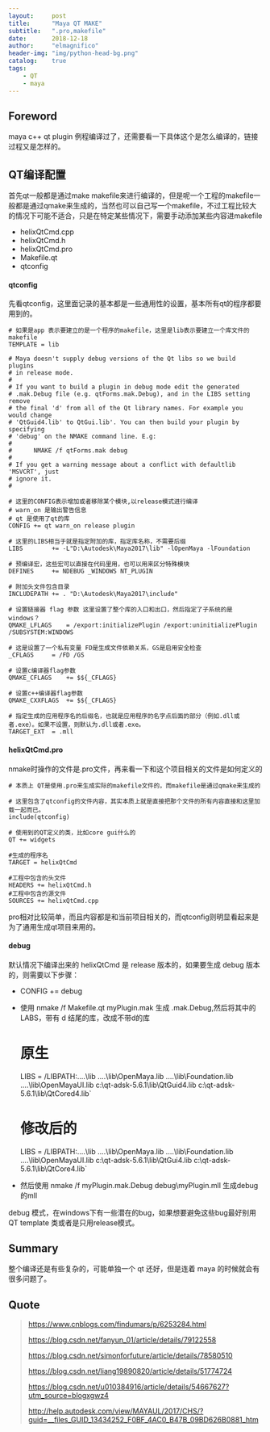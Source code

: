 ```yaml
---
layout:     post
title:      "Maya QT MAKE"
subtitle:   ".pro,makefile"
date:       2018-12-18
author:     "elmagnifico"
header-img: "img/python-head-bg.png"
catalog:    true
tags:
    - QT
    - maya
---
```


## Foreword

maya c++ qt plugin 例程编译过了，还需要看一下具体这个是怎么编译的，链接过程又是怎样的。

## QT编译配置

首先qt一般都是通过make makefile来进行编译的，但是呢一个工程的makefile一般都是通过qmake来生成的，当然也可以自己写一个makefile，不过工程比较大的情况下可能不适合，只是在特定某些情况下，需要手动添加某些内容进makefile

- helixQtCmd.cpp
- helixQtCmd.h
- helixQtCmd.pro
- Makefile.qt
- qtconfig

#### qtconfig

先看qtconfig，这里面记录的基本都是一些通用性的设置，基本所有qt的程序都要用到的。


    # 如果是app 表示要建立的是一个程序的makefile，这里是lib表示要建立一个库文件的makefile
    TEMPLATE = lib

    # Maya doesn't supply debug versions of the Qt libs so we build plugins
    # in release mode.
    #
    # If you want to build a plugin in debug mode edit the generated
    # .mak.Debug file (e.g. qtForms.mak.Debug), and in the LIBS setting remove
    # the final 'd' from all of the Qt library names. For example you would change
    # 'QtGuid4.lib' to QtGui.lib'. You can then build your plugin by specifying
    # 'debug' on the NMAKE command line. E.g:
    #
    #      NMAKE /f qtForms.mak debug
    #
    # If you get a warning message about a conflict with defaultlib 'MSVCRT', just
    # ignore it.
    #

    # 这里的CONFIG表示增加或者移除某个模块,以release模式进行编译
    # warn_on 是输出警告信息
    # qt 是使用了qt的库
    CONFIG += qt warn_on release plugin

    # 这里的LIBS相当于就是指定附加的库，指定库名称，不需要后缀
    LIBS		+= -L"D:\Autodesk\Maya2017\lib" -lOpenMaya -lFoundation

    # 预编译宏，这些宏可以直接在代码里用，也可以用来区分特殊模块
    DEFINES		+= NDEBUG _WINDOWS NT_PLUGIN

    # 附加头文件包含目录
    INCLUDEPATH	+= . "D:\Autodesk\Maya2017\include"

    # 设置链接器 flag 参数 这里设置了整个库的入口和出口，然后指定了子系统的是windows？
    QMAKE_LFLAGS	= /export:initializePlugin /export:uninitializePlugin /SUBSYSTEM:WINDOWS

    # 这是设置了一个私有变量 FD是生成文件依赖关系，GS是启用安全检查
    _CFLAGS		= /FD /GS

    # 设置c编译器flag参数
    QMAKE_CFLAGS	+= $${_CFLAGS}

    # 设置c++编译器flag参数
    QMAKE_CXXFLAGS	+= $${_CFLAGS}

    # 指定生成的应用程序名的后缀名，也就是应用程序的名字点后面的部分（例如.dll或者.exe）。如果不设置，则默认为.dll或者.exe。
    TARGET_EXT	= .mll

#### helixQtCmd.pro

nmake时操作的文件是.pro文件，再来看一下和这个项目相关的文件是如何定义的

    # 本质上 QT是使用.pro来生成实际的makefile文件的，而makefile是通过qmake来生成的

    # 这里包含了qtconfig的文件内容，其实本质上就是直接把那个文件的所有内容直接和这里加载一起而已。
    include(qtconfig)

    # 使用到的QT定义的类，比如core gui什么的
    QT += widgets

    #生成的程序名
    TARGET = helixQtCmd

    #工程中包含的头文件
    HEADERS += helixQtCmd.h
    #工程中包含的源文件
    SOURCES += helixQtCmd.cpp

pro相对比较简单，而且内容都是和当前项目相关的，而qtconfig则明显看起来是为了通用生成qt项目来用的。

#### debug

默认情况下编译出来的 helixQtCmd 是 release 版本的，如果要生成 debug 版本的，则需要以下步骤：

- CONFIG += debug
- 使用 nmake /f Makefile.qt myPlugin.mak 生成 .mak.Debug,然后将其中的LABS，带有 d 结尾的库，改成不带d的库

    # 原生
    LIBS = /LIBPATH:..\..\lib ..\..\lib\OpenMaya.lib ..\..\lib\Foundation.lib ..\..\lib\OpenMayaUI.lib c:\qt-adsk-5.6.1\lib\QtGuid4.lib c:\qt-adsk-5.6.1\lib\QtCored4.lib`

    # 修改后的
    LIBS = /LIBPATH:..\..\lib ..\..\lib\OpenMaya.lib ..\..\lib\Foundation.lib ..\..\lib\OpenMayaUI.lib c:\qt-adsk-5.6.1\lib\QtGui4.lib c:\qt-adsk-5.6.1\lib\QtCore4.lib`

- 然后使用 nmake /f myPlugin.mak.Debug debug\myPlugin.mll 生成debug的mll

debug 模式，在windows下有一些潜在的bug，如果想要避免这些bug最好别用QT template 类或者是只用release模式。

## Summary

整个编译还是有些复杂的，可能单独一个 qt 还好，但是连着 maya 的时候就会有很多问题了。

## Quote

> https://www.cnblogs.com/findumars/p/6253284.html
>
> https://blog.csdn.net/fanyun_01/article/details/79122558
>
> https://blog.csdn.net/simonforfuture/article/details/78580510
>
> https://blog.csdn.net/liang19890820/article/details/51774724
>
> https://blog.csdn.net/u010384916/article/details/54667627?utm_source=blogxgwz4
>
> http://help.autodesk.com/view/MAYAUL/2017/CHS/?guid=__files_GUID_13434252_F0BF_4AC0_B47B_09BD626B0881_htm
